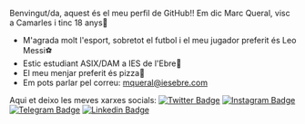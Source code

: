 Benvingut/da, aquest és el meu perfil de GitHub!!
Em dic Marc Queral, visc a Camarles i tinc 18 anys🔞

  - M'agrada molt l'esport, sobretot el futbol i el meu jugador preferit és Leo Messi⚽
  - Estic estudiant ASIX/DAM a IES de l'Ebre📘
  - El meu menjar preferit és pizza🍕
  - Em pots parlar pel correu: mqueral@iesebre.com

Aqui et deixo les meves xarxes socials:
[![Twitter Badge](https://img.shields.io/badge/-Twitter-00acee?style=flat-square&logo=Twitter&logoColor=white)](https://twitter.com/)
[![Instagram Badge](https://img.shields.io/badge/-Instagram-e4405f?style=flat-square&logo=Instagram&logoColor=white)](https://instagram.com/marc_q.f)
[![Telegram Badge](https://img.shields.io/badge/-Telegram-0088cc?style=flat-square&logo=Telegram&logoColor=white)](https://t.me/)
[![Linkedin Badge](https://img.shields.io/badge/-LinkedIn-0e76a8?style=flat-square&logo=Linkedin&logoColor=white)](https://linkedin.com/)
